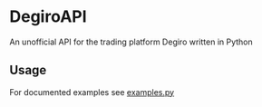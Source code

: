 # DegiroAPI
An unofficial API for the trading platform Degiro written in Python

## Usage
For documented examples see [examples.py](https://github.com/lolokraus/DegiroAPI/blob/master/examples/examples.py)




